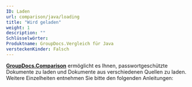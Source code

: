 ```yaml
---
ID: Laden
url: comparison/java/loading
title: "Wird geladen"
weight: 1
description: ""
Schlüsselwörter:
Produktname: GroupDocs.Vergleich für Java
versteckenKinder: Falsch
---
```

**[GroupDocs.Comparison](https://products.groupdocs.com/comparison/net)** ermöglicht es Ihnen, passwortgeschützte Dokumente zu laden und Dokumente aus verschiedenen Quellen zu laden. Weitere Einzelheiten entnehmen Sie bitte den folgenden Anleitungen:

